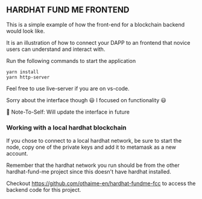 ## HARDHAT FUND ME FRONTEND

This is a simple example of how the front-end for a blockchain backend would look like.

It is an illustration of how to connect your DAPP to an frontend that novice users can understand and interact with.

Run the following commands to start the application

```scripts
yarn install
yarn http-server
```

Feel free to use live-server if you are on vs-code.

Sorry about the interface though :smiley: I focused on functionality :smiley:

:notebook: Note-To-Self: Will update the interface in future

### Working with a local hardhat blockchain

If you chose to connect to a local hardhat network, be sure to start the node, copy one of the private keys and add it to metamask as a new account.

Remember that the hardhat network you run should be from the other hardhat-fund-me project since this doesn't have hardhat installed.

Checkout https://github.com/othaime-en/hardhat-fundme-fcc to access the backend code for this project.
